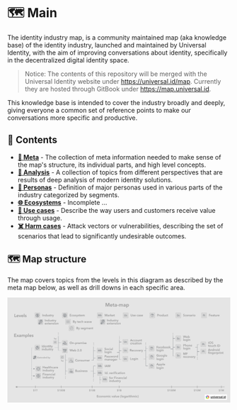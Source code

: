 # 🗺 Main

The identity industry map, is a community maintained map (aka knowledge base) of the identity industry, launched and maintained by Universal Identity, with the aim of improving conversations about identity, specifically in the decentralized digital identity space.

> Notice: The contents of this repository will be merged with the Universal Identity website under <https://universal.id/map>. Currently they are hosted through GitBook under <https://map.universal.id>.

This knowledge base is intended to cover the industry broadly and deeply, giving everyone a common set of reference points to make our conversations more specific and productive.

## 🌳 Contents

- **[🧐 Meta](/meta/README.md)** - The collection of meta information needed to make sense of the map's structure, its individual parts, and high level concepts.
- **[🔬 Analysis](/analysis/README.md)** - A collection of topics from different perspectives that are results of deep analysis of modern identity solutions.
- **[👤 Personas](/personas/README.md)** - Definition of major personas used in various parts of the industry categorized by segments.
- **[🌐 Ecosystems](/ecosystems/README.md)** - Incomplete ...
- **[💪 Use cases](/uses/README.md)** - Describe the way users and customers receive value through usage.
- **[☠️ Harm cases](/harms/README.md)** - Attack vectors or vulnerabilities, describing the set of scenarios that lead to significantly undesirable outcomes.

## 🗺 Map structure

The map covers topics from the levels in this diagram as described by the meta map below, as well as drill downs in each specific area.

![Meta map and examples][meta-map]

[meta-map]: meta/images/meta-map.png
